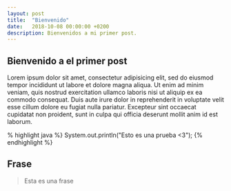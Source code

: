 ```yaml
---
layout: post
title:  "Bienvenido"
date:   2018-10-08 00:00:00 +0200
description: Bienvenidos a mi primer post.
---
```


## Bienvenido a el primer post
Lorem ipsum dolor sit amet, consectetur adipisicing elit, sed do eiusmod tempor incididunt ut labore et dolore magna aliqua. Ut enim ad minim veniam, quis nostrud exercitation ullamco laboris nisi ut aliquip ex ea commodo consequat. Duis aute irure dolor in reprehenderit in voluptate velit esse cillum dolore eu fugiat nulla pariatur. Excepteur sint occaecat cupidatat non proident, sunt in culpa qui officia deserunt mollit anim id est laborum.

% highlight java %}
System.out.println("Esto es una prueba <3");
{% endhighlight %}

## Frase
>Esta es una frase
